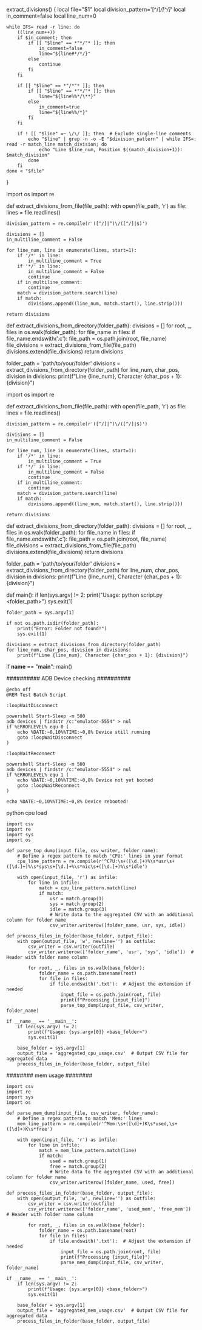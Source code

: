 extract_divisions() {
    local file="$1"
    local division_pattern='[^/]*\/[^/]*'
    local in_comment=false
    local line_num=0

    while IFS= read -r line; do
        ((line_num++))
        if $in_comment; then
            if [[ "$line" == *"*/"* ]]; then
                in_comment=false
                line="${line#*/*/}"
            else
                continue
            fi
        fi

        if [[ "$line" == *"/*"* ]]; then
            if [[ "$line" == *"*/"* ]]; then
                line="${line%%*/\**}"
            else
                in_comment=true
                line="${line%%/*}"
            fi
        fi

        if ! [[ "$line" =~ \/\/ ]]; then  # Exclude single-line comments
            echo "$line" | grep -n -o -E "$division_pattern" | while IFS=: read -r match_line match_division; do
                echo "Line $line_num, Position $((match_division+1)): $match_division"
            done
        fi
    done < "$file"
}


import os
import re

def extract_divisions_from_file(file_path):
    with open(file_path, 'r') as file:
        lines = file.readlines()

    division_pattern = re.compile(r'([^/]|^)\/([^/]|$)')

    divisions = []
    in_multiline_comment = False

    for line_num, line in enumerate(lines, start=1):
        if '/*' in line:
            in_multiline_comment = True
        if '*/' in line:
            in_multiline_comment = False
            continue
        if in_multiline_comment:
            continue
        match = division_pattern.search(line)
        if match:
            divisions.append((line_num, match.start(), line.strip()))

    return divisions

def extract_divisions_from_directory(folder_path):
    divisions = []
    for root, _, files in os.walk(folder_path):
        for file_name in files:
            if file_name.endswith('.c'):
                file_path = os.path.join(root, file_name)
                file_divisions = extract_divisions_from_file(file_path)
                divisions.extend(file_divisions)
    return divisions

folder_path = 'path/to/your/folder'
divisions = extract_divisions_from_directory(folder_path)
for line_num, char_pos, division in divisions:
    print(f"Line {line_num}, Character {char_pos + 1}: {division}")


import os
import re

def extract_divisions_from_file(file_path):
    with open(file_path, 'r') as file:
        lines = file.readlines()

    division_pattern = re.compile(r'([^/]|^)\/([^/]|$)')

    divisions = []
    in_multiline_comment = False

    for line_num, line in enumerate(lines, start=1):
        if '/*' in line:
            in_multiline_comment = True
        if '*/' in line:
            in_multiline_comment = False
            continue
        if in_multiline_comment:
            continue
        match = division_pattern.search(line)
        if match:
            divisions.append((line_num, match.start(), line.strip()))

    return divisions

def extract_divisions_from_directory(folder_path):
    divisions = []
    for root, _, files in os.walk(folder_path):
        for file_name in files:
            if file_name.endswith('.c'):
                file_path = os.path.join(root, file_name)
                file_divisions = extract_divisions_from_file(file_path)
                divisions.extend(file_divisions)
    return divisions

folder_path = 'path/to/your/folder'
divisions = extract_divisions_from_directory(folder_path)
for line_num, char_pos, division in divisions:
    print(f"Line {line_num}, Character {char_pos + 1}: {division}")


def main():
    if len(sys.argv) != 2:
        print("Usage: python script.py <folder_path>")
        sys.exit(1)

    folder_path = sys.argv[1]

    if not os.path.isdir(folder_path):
        print("Error: Folder not found!")
        sys.exit(1)

    divisions = extract_divisions_from_directory(folder_path)
    for line_num, char_pos, division in divisions:
        print(f"Line {line_num}, Character {char_pos + 1}: {division}")

if __name__ == "__main__":
    main()

########## ADB Device checking ##########
```
@echo off
@REM Test Batch Script

:loopWaitDisconnect

powershell Start-Sleep -m 500
adb devices | findstr /c:"emulator-5554" > nul
if %ERRORLEVEL% equ 0 (
    echo %DATE:~0,10%%TIME:~0,8% Device still running
    goto :loopWaitDisconnect
)

:loopWaitReconnect

powershell Start-Sleep -m 500
adb devices | findstr /c:"emulator-5554" > nul
if %ERRORLEVEL% equ 1 (
    echo %DATE:~0,10%%TIME:~0,8% Device not yet booted
    goto :loopWaitReconnect
)

echo %DATE:~0,10%%TIME:~0,8% Device rebooted!
```

python cpu load
```
import csv
import re
import sys
import os

def parse_top_dump(input_file, csv_writer, folder_name):
    # Define a regex pattern to match 'CPU:' lines in your format
    cpu_line_pattern = re.compile(r'^CPU:\s+([\d.]+)%\s*usr\s+([\d.]+)%\s*sys\s+[\d.]+%\s*nic\s+([\d.]+)%\s*idle')

    with open(input_file, 'r') as infile:
        for line in infile:
            match = cpu_line_pattern.match(line)
            if match:
                usr = match.group(1)
                sys = match.group(2)
                idle = match.group(3)
                # Write data to the aggregated CSV with an additional column for folder name
                csv_writer.writerow([folder_name, usr, sys, idle])

def process_files_in_folder(base_folder, output_file):
    with open(output_file, 'w', newline='') as outfile:
        csv_writer = csv.writer(outfile)
        csv_writer.writerow(['folder_name', 'usr', 'sys', 'idle'])  # Header with folder name column

        for root, _, files in os.walk(base_folder):
            folder_name = os.path.basename(root)
            for file in files:
                if file.endswith('.txt'):  # Adjust the extension if needed
                    input_file = os.path.join(root, file)
                    print(f"Processing {input_file}")
                    parse_top_dump(input_file, csv_writer, folder_name)

if __name__ == '__main__':
    if len(sys.argv) != 2:
        print(f"Usage: {sys.argv[0]} <base_folder>")
        sys.exit(1)

    base_folder = sys.argv[1]
    output_file = 'aggregated_cpu_usage.csv'  # Output CSV file for aggregated data
    process_files_in_folder(base_folder, output_file)
```

######## mem usage ########
```
import csv
import re
import sys
import os

def parse_mem_dump(input_file, csv_writer, folder_name):
    # Define a regex pattern to match 'Mem:' lines
    mem_line_pattern = re.compile(r'^Mem:\s+([\d]+)K\s*used,\s+([\d]+)K\s*free')

    with open(input_file, 'r') as infile:
        for line in infile:
            match = mem_line_pattern.match(line)
            if match:
                used = match.group(1)
                free = match.group(2)
                # Write data to the aggregated CSV with an additional column for folder name
                csv_writer.writerow([folder_name, used, free])

def process_files_in_folder(base_folder, output_file):
    with open(output_file, 'w', newline='') as outfile:
        csv_writer = csv.writer(outfile)
        csv_writer.writerow(['folder_name', 'used_mem', 'free_mem'])  # Header with folder name column

        for root, _, files in os.walk(base_folder):
            folder_name = os.path.basename(root)
            for file in files:
                if file.endswith('.txt'):  # Adjust the extension if needed
                    input_file = os.path.join(root, file)
                    print(f"Processing {input_file}")
                    parse_mem_dump(input_file, csv_writer, folder_name)

if __name__ == '__main__':
    if len(sys.argv) != 2:
        print(f"Usage: {sys.argv[0]} <base_folder>")
        sys.exit(1)

    base_folder = sys.argv[1]
    output_file = 'aggregated_mem_usage.csv'  # Output CSV file for aggregated data
    process_files_in_folder(base_folder, output_file)
```
